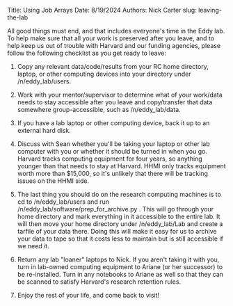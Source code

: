 Title: Using Job Arrays
Date: 8/19/2024
Authors: Nick Carter
slug: leaving-the-lab

All good things must end, and that includes everyone's time in the
Eddy lab. To help make sure that all your work is preserved after you
leave, and to help keep us out of trouble with Harvard and our funding
agencies, please follow the following checklist as you get ready to
leave:

1. Copy any relevant data/code/results from your RC home directory,
laptop, or other computing devices into your directory under
/n/eddy_lab/users.

2. Work with your mentor/supervisor to determine what of your
work/data needs to stay accessible after you leave and copy/transfer
that data somewhere group-accessible, such as /n/eddy_lab/data.

3. If you have a lab laptop or other computing device, back it up to
an external hard disk.

4. Discuss with Sean whether you'll be taking your laptop or other lab
computer with you or whether it should be turned in when you go.
Harvard tracks computing equipment for four years, so anything younger
than that needs to stay at Harvard.  HHMI only tracks equipment worth
more than $15,000, so it's unlikely that there will be tracking issues
on the HHMI side.

5. The last thing you should do on the research computing machines is
to cd to /n/eddy_lab/users and run
/n/eddy_lab/software/prep_for_archive.py <yourusername>.  This will go
through your home directory and mark everything in it accessible to
the entire lab.  It will then move your home directory under
/n/eddy_lab/Lab and create a tarfile of your data there.  Doing this
will make it easy for us to archive your data to tape so that it costs
less to maintain but is still accessible if we need it.

6. Return any lab "loaner" laptops to Nick.  If you aren't taking it
with you, turn in lab-owned computing equipment to Ariane (or her
successor) to be re-installed. Turn in any notebooks to Ariane as well
so that they can be scanned to satisfy Harvard's research retention
rules.

7. Enjoy the rest of your life, and come back to visit!

